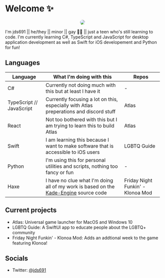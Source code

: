 # Welcome ✨

<p align="center">
    <img style="border-radius:20px; -webkit-border-radius:20px; -moz-border-radius:20px; -khtml-border-radius:20px;" src="https://avatars2.githubusercontent.com/u/52429194?s=460&u=97d0e40346c11e7efb6b05b26a1a9efc990c7a77&v=4" />
</p>
I'm jds691 || he/they || minor || gay 🏳️‍🌈 || just a teen who's still learning to code. I'm currently learning C#, TypeScript and JavaScript for desktop application development as well as Swift for iOS developement and Python for fun!

## Languages

| Language | What I'm doing with this | Repos |
| ---- | ---- | ---- |
| C# | Currently not doing much with this but at least I have it | - |
| TypeScript // JavaScript| Currently focusing a lot on this, especially with Atlas preperations and discord stuff | Atlas <!--[Atlas](https://github.com/jds691/Atlas/) -->|
| React | Not too bothered with this but I am trying to learn this to build Atlas |Atlas <!--[Atlas](https://github.com/jds691/Atlas/) -->|
| Swift| I am learning this because I want to make software that is accessible to iOS users | LGBTQ Guide <!--[LGBTQ Guide](https://github.com/jds691/LGBTQ-Guide) --> |
| Python| I'm using this for personal utilities and scripts, nothing too fancy or fun | - |
| Haxe| I have no clue what I'm doing all of my work is based on the [Kade-Engine](https://github.com/KadeDev/Kade-Engine) source code| Friday Night Funkin' - Klonoa Mod |

## Current projects

- Atlas<!--[Atlas](https://github.com/jds691/Atlas/) -->: Universal game launcher for MacOS and Windows 10
- LGBTQ Guide<!--[LGBTQ Guide](https://github.com/jds691/LGBTQ-Guide) -->: A SwiftUI app to educate people about the LGBTQ+ community
- Friday Night Funkin' - Klonoa Mod<!--[Friday Night Funkin' - Klonoa Mod](https://github.com/jds691/Funkin-Klonoa-Mod) -->: Adds an addtional week to the game featuring Klonoa!

## Socials

- Twitter: [@jds691](https://twitter.com/jds691/)
<br/>
